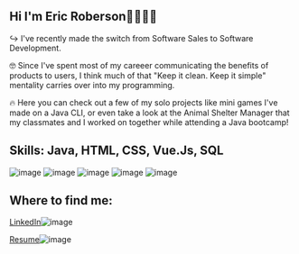 ## Hi I'm Eric Roberson👋👨🏼‍💻

<!--
**Erob711/Erob711** is a ✨ _special_ ✨ repository because its `README.md` (this file) appears on your GitHub profile.

Here are some ideas to get you started:

- 🔭 I’m currently working on ...
- 🌱 I’m currently learning ...
- 👯 I’m looking to collaborate on ...
- 🤔 I’m looking for help with ...
- 💬 Ask me about ...
- 📫 How to reach me: ...
- 😄 Pronouns: ...
- ⚡ Fun fact: ...
-->

↪️ I've recently made the switch from Software Sales to Software Development.

🤓 Since I've spent most of my careeer communicating the benefits of products to users, I think much of that "Keep it clean. Keep it simple" mentality carries over into my programming.

🔥 Here you can check out a few of my solo projects like mini games I've made on a Java CLI, or even take a look at the Animal Shelter Manager that my classmates and I worked on together while attending a Java bootcamp!



## Skills: Java, HTML, CSS, Vue.Js, SQL


![image](https://user-images.githubusercontent.com/109642366/234398770-d6662b5f-afa0-45d2-81b1-580ec2414cea.png)
![image](https://www.w3.org/html/logo/downloads/HTML5_Logo_64.png)
![image](https://user-images.githubusercontent.com/109642366/234398969-4d55c385-199f-494a-8cd5-36b5143ea65f.png)
![image](https://user-images.githubusercontent.com/109642366/234398423-76f96b30-c1b7-462f-a498-30578cd11062.png)
![image](https://user-images.githubusercontent.com/109642366/234398667-011a0b3c-c1df-42d2-a6f2-4ad8cecabd8a.png)




## Where to find me:

[LinkedIn](https://www.linkedin.com/in/ericmroberson/)![image](https://user-images.githubusercontent.com/109642366/234399369-b1a9229c-d898-473f-9518-3ebbac7df177.png)

[Resume](https://docs.google.com/document/d/1B7d0Gq0A3BOmuXz7xFRAtzXGqjS0ttVK1kkQ3rIvCH8/edit?usp=sharing)![image](https://user-images.githubusercontent.com/109642366/234399601-e2173b20-cf2c-4cea-b6d4-b2d3cb92f6cb.png)





